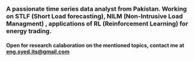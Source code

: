<h3 align="left"> A passionate time series data analyst from Pakistan. Working on STLF (Short Load forecasting), NILM (Non-Intrusive Load Managment) , applications of RL (Reinforcement Learning) for energy trading.</h3>
<h4 align="left"> Open for research calaboration on the mentioned topics, contact me at <a href="https://mail.google.com/mail/u/2/">eng.syed.its@gmail.com</a>
<!---
SyedHasnat/SyedHasnat is a ✨ special ✨ repository because its `README.md` (this file) appears on your GitHub profile.
You can click the Preview link to take a look at your changes.
--->
